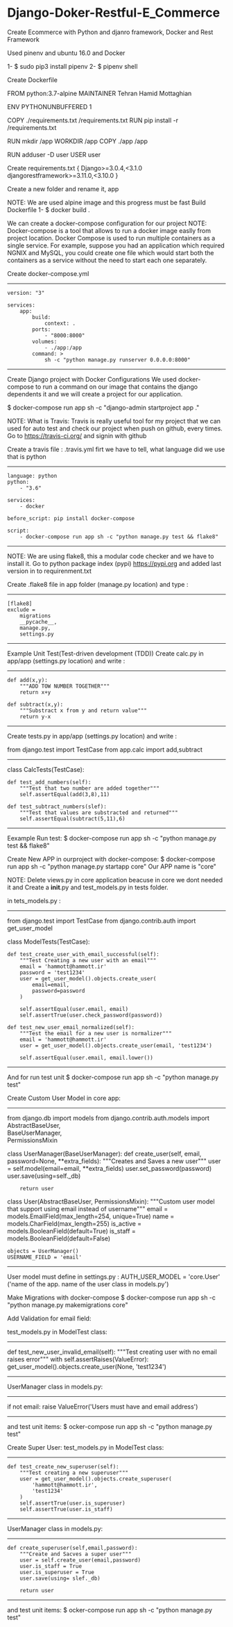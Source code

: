 # Django-Doker-Restful-E_Commerce
Create Ecommerce with Python and djanro framework, Docker and Rest Framework



Used pinenv and ubuntu 16.0 and Docker


1- $ sudo pip3 install pipenv
2- $ pipenv shell

Create Dockerfile

FROM python:3.7-alpine
MAINTAINER Tehran Hamid Mottaghian


ENV PYTHONUNBUFFERED 1

COPY ./requirements.txt /requirements.txt
RUN pip install -r /requirements.txt

RUN mkdir /app
WORKDIR /app
COPY ./app /app

RUN adduser -D user
USER user




Create requirements.txt
{
Django>=3.0.4,<3.1.0
djangorestframework>=3.11.0,<3.10.0
}


Create a new folder and rename it, app

NOTE: We are used alpine image and this progress must be fast
Build Dockerfile
1- $ docker build .


We can create a docker-compose configuration for our project
NOTE:   Docker-compose is a tool that allows to run a docker image easlly from project location.
        Docker Compose is used to run multiple containers as a single service. For example, suppose you had an application which required NGNIX and MySQL, you could create one file which would start both the containers as a service without the need to start each one separately.



Create docker-compose.yml

________________________________________________________________________________________
    version: "3"

    services:
        app:
            build: 
                context: .
            ports:
                - "8000:8000"
            volumes:
                - ./app:/app
            command: >
                sh -c "python manage.py runserver 0.0.0.0:8000"
___________________________________________________________________________________________



Create Django project with Docker Configurations
We used docker-compose to run a command on our image that contains the django dependents it and we will create a project for our application.

$ docker-compose run app sh -c "django-admin startproject app ."



NOTE: What is Travis: Travis is really useful tool for my project that we can used for auto test and check our project when push on github, every times.
Go to https://travis-ci.org/ and signin with github



Create a travis file : .travis.yml
firt we have to tell, what language did we use that is python
_____________________________________________________________________________________________
    language: python
    python:
        - "3.6"

    services:
        - docker

    before_script: pip install docker-compose

    script:
        - docker-compose run app sh -c "python manage.py test && flake8"
__________________________________________________________________________________________







NOTE: We are using flake8, this a modular code checker and we have to install it.
      Go to python package index (pypi) https://pypi.org and added last version in to requirenment.txt

Create .flake8 file in app folder (manage.py location) and type :

_____________________________________________________________________________________
    [flake8]
    exclude = 
        migrations
        __pycache__,
        manage.py,
        settings.py
____________________________________________________________________________________




Example Unit Test(Test-driven development (TDD))
Create calc.py in app/app (settings.py location) and write :

______________________________________________________________________________
    def add(x,y):
        """ADD TOW NUMBER TOGETHER"""
        return x+y

    def subtract(x,y):
        """Substract x from y and return value"""
        return y-x
______________________________________________________________________________




Create tests.py in app/app (settings.py location) and write :

from django.test import TestCase
from app.calc import add,subtract
____________________________________________________________________________

class CalcTests(TestCase):

    def test_add_numbers(self):
        """Test that two number are added together"""
        self.assertEqual(add(3,8),11)
    
    def test_subtract_numbers(slef):
        """Test that values are substracted and returned"""
        self.assertEqual(subtract(5,11),6)
______________________________________________________________________________

Eexample Run test:
$ docker-compose run app sh -c "python manage.py test && flake8"


Create New APP in ourproject with docker-compose:
$ docker-compose run app sh -c "python manage.py startapp core"
Our APP name is "core"

NOTE: Delete views.py in core application beacuse in core we dont needed it and Create a __init__.py  and test_models.py in tests folder.

in tets_models.py :
________________________________________________________________________________
from django.test import TestCase
from django.contrib.auth import get_user_model


class ModelTests(TestCase):

    def test_create_user_with_email_successful(self):
        """Test Creating a new user with an email"""
        email = 'hammott@hammott.ir'
        password = 'test1234'
        user = get_user_model().objects.create_user(
            email=email,
            password=password
        )

        self.assertEqual(user.email, email)
        self.assertTrue(user.check_password(password))

    def test_new_user_email_normalized(self):
        """Test the email for a new user is normalizer"""
        email = 'hammott@hammott.ir'
        user = get_user_model().objects.create_user(email, 'test1234')

        self.assertEqual(user.email, email.lower())
_____________________________________________________________________________
And for run test unit
$ docker-compose run app sh -c "python manage.py test"





Create Custom User Model in core app:
________________________________________________________________________________
from django.db import models
from django.contrib.auth.models import AbstractBaseUser, \
                                        BaseUserManager, \
                                        PermissionsMixin


class UserManager(BaseUserManager):
    def create_user(self, email, password=None, **extra_fields):
        """Creates and Saves a new user"""
        user = self.model(email=email, **extra_fields)
        user.set_password(password)
        user.save(using=self._db)

        return user



class User(AbstractBaseUser, PermissionsMixin):
    """Custom user model that support using email instead of username"""
    email = models.EmailField(max_length=254, unique=True)
    name = models.CharField(max_length=255)
    is_active = models.BooleanField(default=True)
    is_staff = models.BooleanField(default=False)


    objects = UserManager()
    USERNAME_FIELD = 'email'

___________________________________________________________________________________________
User model must define in settings.py : 
AUTH_USER_MODEL = 'core.User' ('name of the app. name of the user class in models.py')


Make Migrations with docker-compose
$ docker-compose run app sh -c "python manage.py makemigrations core"






Add Validation for email field:

test_models.py in ModelTest class:
__________________________________________________________________________________________
def test_new_user_invalid_email(self):
        """Test creating user with no email raises error"""
        with self.assertRaises(ValueError):
            get_user_model().objects.create_user(None, 'test1234')
__________________________________________________________________________________________

UserManager class in models.py:
_________________________________________________________________________________________
if not email:
            raise ValueError('Users must have and email address')
__________________________________________________________________________________________

and test unit items:
$ ocker-compose run app sh -c "python manage.py test"





Create Super User:
test_models.py in ModelTest class:
______________________________________________________________________________________
    def test_create_new_superuser(self):
        """Test creating a new superuser"""
        user = get_user_model().objects.create_superuser(
            'hammott@hammott.ir',
            'test1234'
        )
        self.assertTrue(user.is_superuser)
        self.assertTrue(user.is_staff)
_____________________________________________________________________________________

UserManager class in models.py:
_____________________________________________________________________________________
    def create_superuser(self,email,password):
        """Create and Sacves a super user"""
        user = self.create_user(email,password)
        user.is_staff = True
        user.is_superuser = True
        user.save(using= slef._db)

        return user
_______________________________________________________________________________________




and test unit items:
$ ocker-compose run app sh -c "python manage.py test"


